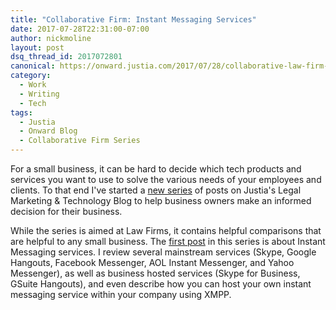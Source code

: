 ```yaml
---
title: "Collaborative Firm: Instant Messaging Services"
date: 2017-07-28T22:31:00-07:00
author: nickmoline
layout: post
dsq_thread_id: 2017072801
canonical: https://onward.justia.com/2017/07/28/collaborative-law-firm-instant-messaging/
category:
  - Work
  - Writing
  - Tech
tags:
  - Justia
  - Onward Blog
  - Collaborative Firm Series
---
```

For a small business, it can be hard to decide which tech products and services you want to use to solve the various needs of your employees and clients.  To that end I've started a [new series](https://onward.justia.com/tag/the-collaborative-law-firm/) of posts on Justia's Legal Marketing & Technology Blog to help business owners make an informed decision for their business.

While the series is aimed at Law Firms, it contains helpful comparisons that are helpful to any small business.  The [first post](https://onward.justia.com/2017/07/28/collaborative-law-firm-instant-messaging/) in this series is about Instant Messaging services.  I review several mainstream services (Skype, Google Hangouts, Facebook Messenger, AOL Instant Messenger, and Yahoo Messenger), as well as business hosted services (Skype for Business, GSuite Hangouts), and even describe how you can host your own instant messaging service within your company using XMPP.